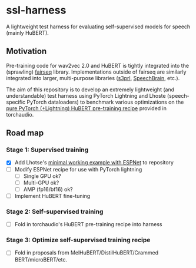 # ssl-harness

A lightweight test harness for evaluating self-supervised models for speech (mainly HuBERT).

## Motivation

Pre-training code for wav2vec 2.0 and HuBERT is tightly integrated into the (sprawling) [fairseq](https://github.com/facebookresearch/fairseq) library.
Implementations outside of fairseq are similarly integrated into larger, multi-purpose libraries ([s3prl](https://github.com/s3prl/s3prl), [SpeechBrain](https://github.com/speechbrain/speechbrain), etc.).

The aim of this repository is to develop an extremely lightweight (and understandable) test harness using PyTorch Lightning and Lhoste (speech-specific PyTorch dataloaders) to benchmark various optimizations on the [pure PyTorch (+Lightning) HuBERT pre-training recipe](https://github.com/pytorch/audio/tree/main/examples/self_supervised_learning) provided in torchaudio.

## Road map

### Stage 1: Supervised training

- [x] Add Lhotse's [minimal working example with ESPNet](https://colab.research.google.com/drive/1HKSYPsWx_HoCdrnLpaPdYj5zwlPsM3NH#scrollTo=nxHj0VFq4vxY) to repository
- [ ] Modify ESPNet recipe for use with PyTorch lightning
  - [ ] Single GPU ok?
  - [ ] Multi-GPU ok?
  - [ ] AMP (fp16/bf16) ok?
- [ ] Implement HuBERT fine-tuning

### Stage 2: Self-supervised training

- [ ] Fold in torchaudio's HuBERT pre-training recipe into harness

### Stage 3: Optimize self-supervised training recipe

- [ ] Fold in proposals from MelHuBERT/DistilHuBERT/Crammed BERT/microBERT/etc.
